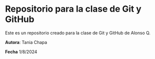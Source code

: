 # Repositorio para la clase de Git y GitHub

Este es un repositorio creado para la clase de Git y GitHub de Alonso Q.

**Autora**: Tania Chapa

**Fecha** 1/8/2024

